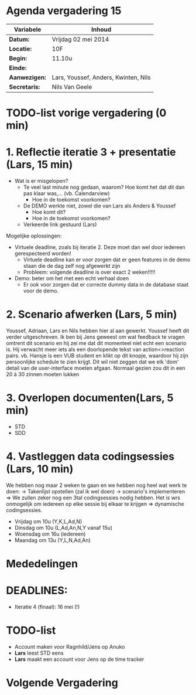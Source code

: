 # Agenda vergadering 15

Variabele				  |Inhoud
---			    		  |---
**Datum:**        |Vrijdag 02 mei 2014
**Locatie:**      |10F
**Begin:**        |11.10u
**Einde:**        |
**Aanwezigen:**   |Lars, Youssef, Anders, Kwinten, Nils
**Secretaris:**   |Nils Van Geele


# TODO-list vorige vergadering (0 min)


# 1. Reflectie iteratie 3 + presentatie (Lars, 15 min)
- Wat is er misgelopen?
  - Te veel last minute nog gedaan, waarom? Hoe komt het dat dit dan pas klaar was,... (vb. Calendarview)
    - Hoe in de toekomst voorkomen?
  - De DEMO werkte niet, zowel die van Lars als Anders & Youssef
    - Hoe komt dit?
    - Hoe in de toekomst voorkomen?
  - Verkeerde link gestuurd (Lars)

Mogelijke oplossingen:
  - Virtuele deadline, zoals bij iteratie 2. Deze moet dan wel door iedereen gerespecteerd worden!
      - Virtuele deadline kan er voor zorgen dat er geen features in de demo staan die de dag zelf nog afgewerkt zijn
    - Probleem: volgende deadline is over exact 2 weken!!!!!
  - Demo: beter om het met een echt verhaal doen
    - Er ook voor zorgen dat er correcte dummy data in de database staat voor de demo.



# 2. Scenario afwerken (Lars, 5 min)
Youssef, Adriaan, Lars en Nils hebben hier al aan gewerkt. Youssef heeft dit verder uitgeschreven.
Ik ben bij Jens geweest om wat feedback te vragen omtrent dit scenario en hij zei me dat dit momenteel niet echt een scenario is. Hij verwacht meer iets als een doorlopende tekst van action<>reaction pairs. vb. Hansje is een VUB student en klikt op dit knopje, waardoor hij zijn persoonlijke schedule te zien krijgt.
Dit wil niet zeggen dat we elk 'dom' detail van de user-interface moeten afgaan. Normaal gezien zou dit in een 20 à 30 zinnen moeten lukken



# 3. Overlopen documenten(Lars, 5 min)
- STD
- SDD

# 4. Vastleggen data codingsessies (Lars, 10 min)
We hebben nog maar 2 weken te gaan en we hebben nog heel wat werk te doen:
-> Takenlijst opstellen (zal ik wel doen)
-> scenario's implementeren
=> We zullen zeker nog een 3tal codingsessies nodig hebben. Het is wrs onmogelijk om iedereen op elke sessie bij elkaar te krijgen => dynamische codingsessies.

- Vrijdag om 10u (Y,K,L,Ad,N)
- Dinsdag om 10u (L,Ad,An,N,Y vanaf 15u)
- Woensdag om 16u (iedereen)
- Maandag om 13u (Y,L,N,Ad,An)

# Mededelingen


# DEADLINES:
- Iteratie 4 (finaal): 16 mei (!)


# TODO-list
- Account maken voor Ragnhild/Jens op Anuko
- **Lars** leest STD eens
- **Lars** maakt een account voor Jens op de time tracker

# Volgende Vergadering
